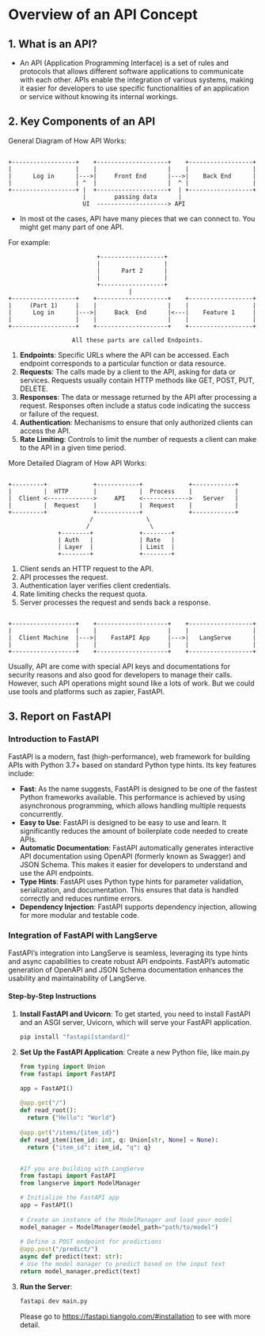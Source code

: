 # Overview of an API Concept

## 1. What is an API?

- An API (Application Programming Interface) is a set of rules and protocols that allows different software applications to communicate with each other. APIs enable the integration of various systems, making it easier for developers to use specific functionalities of an application or service without knowing its internal workings.

## 2. Key Components of an API

General Diagram of How API Works:
```plaintext

+------------------+    +--------------------+    +------------------+
|                  |    |                    |    |                  |
|      Log in      |--->|     Front End      |--->|    Back End      |
|                  | ^  |                    |  ^ |                  |
+------------------+ |  +--------------------+  | +------------------+
                     |        passing data      |
                     UI  --------------------> API

```

- In most ot the cases, API have many pieces that we can connect to. You might get many part of one API.

For example:
```plaintext
                         +------------------+
                         |                  |
                         |      Part 2      |
                         |                  |
                         +------------------+
                                  |
+------------------+    +--------------------+    +------------------+
|     (Part 1)     |    |                    |    |                  |
|      Log in      |--->|     Back  End      |<---|    Feature 1     |
|                  |    |                    |    |                  |
+------------------+    +--------------------+    +------------------+

                  All these parts are called Endpoints.

```
1. **Endpoints**: Specific URLs where the API can be accessed. Each endpoint corresponds to a particular function or data resource.
2. **Requests**: The calls made by a client to the API, asking for data or services. Requests usually contain HTTP methods like GET, POST, PUT, DELETE.
3. **Responses**: The data or message returned by the API after processing a request. Responses often include a status code indicating the success or failure of the request.
4. **Authentication**: Mechanisms to ensure that only authorized clients can access the API.
5. **Rate Limiting**: Controls to limit the number of requests a client can make to the API in a given time period.

More Detailed Diagram of How API Works:
```plaintext

+---------+             +------------+             +------------+
|         |  HTTP       |            |  Process    |            |
|  Client <------------->     API    <------------->   Server   |
|         |  Request    |            |  Request    |            |
+---------+             +------------+             +------------+
                       /               \
                      /                 \
              +--------+             +--------+
              | Auth   |             | Rate   |
              | Layer  |             | Limit  |
              +--------+             +--------+

```
1. Client sends an HTTP request to the API.
2. API processes the request.
3. Authentication layer verifies client credentials.
4. Rate limiting checks the request quota.
5. Server processes the request and sends back a response.
   
```plaintext

+------------------+    +--------------------+    +------------------+
|                  |    |                    |    |                  |
|  Client Machine  |--->|    FastAPI App     |--->|   LangServe      |
|                  |    |                    |    |                  |
+------------------+    +--------------------+    +------------------+

```
Usually, API are come with special API keys and documentations for security reasons and also good for developers to manage their calls.
However, such API operations might sound like a lots of work.
But we could use tools and platforms such as zapier, FastAPI.

## 3. Report on FastAPI

### Introduction to FastAPI

FastAPI is a modern, fast (high-performance), web framework for building APIs with Python 3.7+ based on standard Python type hints. Its key features include:

- **Fast**: As the name suggests, FastAPI is designed to be one of the fastest Python frameworks available. This performance is achieved by using asynchronous programming, which allows handling multiple requests concurrently.
- **Easy to Use**: FastAPI is designed to be easy to use and learn. It significantly reduces the amount of boilerplate code needed to create APIs.
- **Automatic Documentation**: FastAPI automatically generates interactive API documentation using OpenAPI (formerly known as Swagger) and JSON Schema. This makes it easier for developers to understand and use the API endpoints.
- **Type Hints**: FastAPI uses Python type hints for parameter validation, serialization, and documentation. This ensures that data is handled correctly and reduces runtime errors.
- **Dependency Injection**: FastAPI supports dependency injection, allowing for more modular and testable code.

### Integration of FastAPI with LangServe

FastAPI’s integration into LangServe is seamless, leveraging its type hints and async capabilities to create robust API endpoints. FastAPI’s automatic generation of OpenAPI and JSON Schema documentation enhances the usability and maintainability of LangServe.

#### Step-by-Step Instructions

1. **Install FastAPI and Uvicorn**:
   To get started, you need to install FastAPI and an ASGI server, Uvicorn, which will serve your FastAPI application.

   ```bash
   pip install "fastapi[standard]"
   ```
2. **Set Up the FastAPI Application**:
   Create a new Python file, like main.py
   ```python
   from typing import Union
   from fastapi import FastAPI

   app = FastAPI()
    
   @app.get("/")
   def read_root():
     return {"Hello": "World"}
    
   @app.get("/items/{item_id}")
   def read_item(item_id: int, q: Union[str, None] = None):
     return {"item_id": item_id, "q": q}

   
   #If you are building with LangServe
   from fastapi import FastAPI
   from langserve import ModelManager
   
   # Initialize the FastAPI app
   app = FastAPI()
    
   # Create an instance of the ModelManager and load your model
   model_manager = ModelManager(model_path="path/to/model")
    
   # Define a POST endpoint for predictions
   @app.post("/predict/")
   async def predict(text: str):
   # Use the model manager to predict based on the input text
   return model_manager.predict(text)
   ```
   
4. **Run the Server**:
   ```bash
   fastapi dev main.py
   ```
   Please go to https://fastapi.tiangolo.com/#installation to see with more detail.
